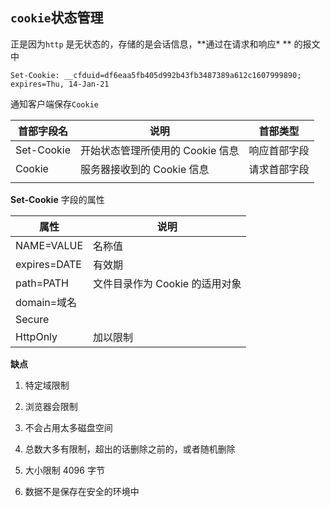 ## `cookie`状态管理

正是因为`http` 是无状态的，存储的是会话信息，**通过在请求和响应\* ** 的报文中

<!-- ![](//p3-juejin.byteimg.com/tos-cn-i-k3u1fbpfcp/9cb657f0572242659bba67b4b75fe16b~tplv-k3u1fbpfcp-zoom-1.image)

不难发现`cookie` 的组成就是有图片中展示的 几种参数构成的![](//p3-juejin.byteimg.com/tos-cn-i-k3u1fbpfcp/abd5b6d7797e4850a41807197fbf1f4d~tplv-k3u1fbpfcp-zoom-1.image) -->

```
Set-Cookie: __cfduid=df6eaa5fb405d992b43fb3487389a612c1607999890; expires=Thu, 14-Jan-21
```

通知客户端保存`Cookie`

| 首部字段名 | 说明                             | 首部类型     |
| ---------- | -------------------------------- | ------------ |
| Set-Cookie | 开始状态管理所使用的 Cookie 信息 | 响应首部字段 |
| Cookie     | 服务器接收到的 Cookie 信息       | 请求首部字段 |
|            |                                  |              |

**Set-Cookie** 字段的属性

| 属性         | 说明                           |
| ------------ | ------------------------------ |
| NAME=VALUE   | 名称值                         |
| expires=DATE | 有效期                         |
| path=PATH    | 文件目录作为 Cookie 的适用对象 |
| domain=域名  |                                |
| Secure       |                                |
| HttpOnly     | 加以限制                       |

**缺点**

1. 特定域限制

2. 浏览器会限制

3. 不会占用太多磁盘空间

4. 总数大多有限制，超出的话删除之前的，或者随机删除

5. 大小限制 4096 字节

6. 数据不是保存在安全的环境中
